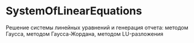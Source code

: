 # SystemOfLinearEquations
Решение системы линейных уравнений и генерация отчета: методом Гаусса, методом Гаусса-Жордана, методом LU-разложения

